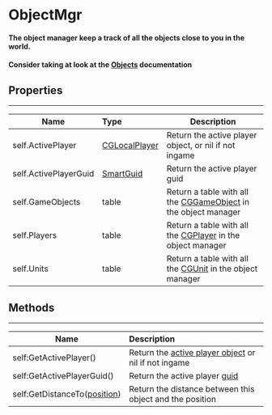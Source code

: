 # ObjectMgr

#### The object manager keep a track of all the objects close to you in the world.

#### Consider taking at look at the [Objects](Objects.md) documentation



## Properties

------

| Name                  | Type                              | Description                                                  |
| --------------------- | :-------------------------------- | ------------------------------------------------------------ |
| self.ActivePlayer     | [CGLocalPlayer](CGLocalPlayer.md) | Return the active player object, or nil if not ingame        |
| self.ActivePlayerGuid | [SmartGuid](SmartGuid.md)         | Return the active player guid                                |
| self.GameObjects      | table                             | Return a table with all the [CGGameObject](CGGameObject.md) in the object manager |
| self.Players      | table                             | Return a table with all the [CGPlayer](CGPlayer.md) in the object manager |
| self.Units      | table                             | Return a table with all the [CGUnit](CGUnit.md) in the object manager |



## Methods

------

| Name                                       | Description                                                  |
| ------------------------------------------ | :----------------------------------------------------------- |
| self:GetActivePlayer()                     | Return the [active player object](CGLocalPlayer.md) or nil if not ingame |
| self:GetActivePlayerGuid()                 | Return the active player [guid](SmartGuid.md)                |
| self:GetDistanceTo([position](Vector3.md)) | Return the distance between this object and the position     |

